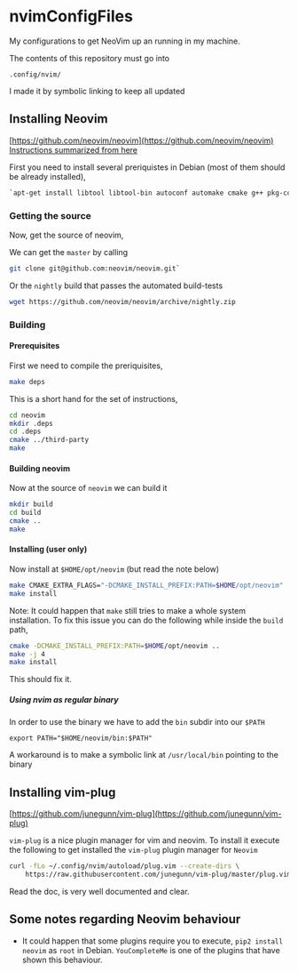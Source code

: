 # nvimConfigFiles
My configurations to get NeoVim up an running in my machine.   

The contents of this repository must go into

`.config/nvim/`

I made it by symbolic linking to keep all updated

## Installing Neovim
[https://github.com/neovim/neovim](https://github.com/neovim/neovim)
[Instructions summarized from here](https://github.com/neovim/neovim/wiki/Building-Neovim#build-prerequisites)

First you need to install several preriquistes in Debian (most of them should be already installed),   

```sh
`apt-get install libtool libtool-bin autoconf automake cmake g++ pkg-config unzip`
```

### Getting the source
Now, get the source of neovim,   

We can get the `master` by calling 
```sh
git clone git@github.com:neovim/neovim.git`
```

Or the `nightly` build that passes the automated build-tests

```sh
wget https://github.com/neovim/neovim/archive/nightly.zip
```

### Building

#### Prerequisites
First we need to compile the preriquisites,  

```sh
make deps 
```

This is a short hand for the set of instructions,

```sh
cd neovim   
mkdir .deps   
cd .deps   
cmake ../third-party   
make   
```


#### Building neovim
Now at the source of `neovim` we can build it

```sh
mkdir build   
cd build   
cmake ..   
make    
```

#### Installing (user only)

Now install at `$HOME/opt/neovim` (but read the note below)

```sh
make CMAKE_EXTRA_FLAGS="-DCMAKE_INSTALL_PREFIX:PATH=$HOME/opt/neovim"   
make install  
```
Note: It could happen that `make` still tries to make a whole system installation.
To fix this issue you can do the following while inside the `build` path,   

```sh
cmake -DCMAKE_INSTALL_PREFIX:PATH=$HOME/opt/neovim ..   
make -j 4   
make install     
```
This should fix it.

##### Using nvim as regular binary

In order to use the binary we have to add the `bin` subdir into our `$PATH`   

`export PATH="$HOME/neovim/bin:$PATH"`   

A workaround is to make a symbolic link at `/usr/local/bin` pointing to the binary


## Installing vim-plug
[https://github.com/junegunn/vim-plug](https://github.com/junegunn/vim-plug)

`vim-plug` is a nice plugin manager for vim and neovim. To install it execute the following to get installed the `vim-plug` plugin manager for `Neovim`

```sh
curl -fLo ~/.config/nvim/autoload/plug.vim --create-dirs \
    https://raw.githubusercontent.com/junegunn/vim-plug/master/plug.vim
```

Read the doc, is very well documented and clear.

## Some notes regarding Neovim behaviour

 * It could happen that some plugins require you to execute, `pip2 install neovim` as `root` in Debian. `YouCompleteMe` is one of the plugins that have shown this behaviour.

